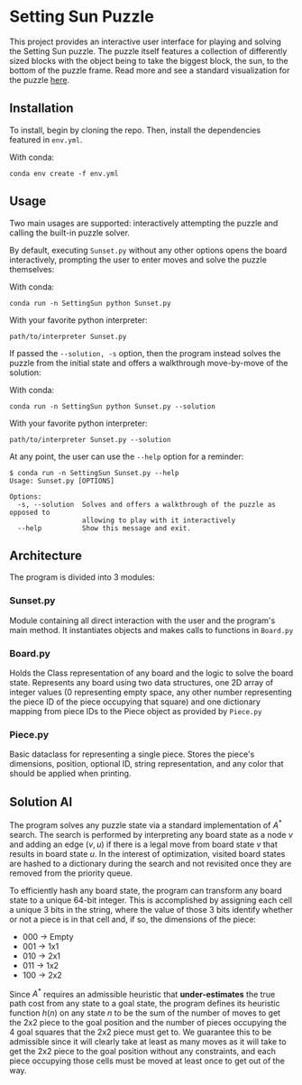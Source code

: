 # Setting Sun Puzzle
This project provides an interactive user interface for playing and solving the
Setting Sun puzzle. The puzzle itself features a collection of differently sized
blocks with the object being to take the biggest block, the sun, to the bottom
of the puzzle frame. Read more and see a standard visualization for the puzzle
<a href='https://smallpond.ca/jim/misc/settingSun/solution.html'>here</a>.

## Installation
To install, begin by cloning the repo. Then, install the dependencies featured in `env.yml`.

With conda:
```
conda env create -f env.yml
```

## Usage
Two main usages are supported: interactively attempting the puzzle and calling the built-in puzzle solver.

By default, executing `Sunset.py` without any other options opens the board interactively, prompting the user to enter moves and solve the puzzle themselves:

With conda:
```
conda run -n SettingSun python Sunset.py
```
With your favorite python interpreter:
```
path/to/interpreter Sunset.py
```

If passed the `--solution, -s` option, then the program instead solves the puzzle from the initial state and offers a walkthrough move-by-move of the solution:

With conda:
```
conda run -n SettingSun python Sunset.py --solution
```
With your favorite python interpreter:
```
path/to/interpreter Sunset.py --solution
```

At any point, the user can use the `--help` option for a reminder:
```
$ conda run -n SettingSun Sunset.py --help
Usage: Sunset.py [OPTIONS]

Options:
  -s, --solution  Solves and offers a walkthrough of the puzzle as opposed to
                  allowing to play with it interactively
  --help          Show this message and exit.
```
## Architecture
The program is divided into 3 modules:

### Sunset.py
Module containing all direct interaction with the user and the program's main method. It instantiates objects and makes calls to functions in `Board.py`

### Board.py
Holds the Class representation of any board and the logic to solve the board state. Represents any board using two data structures, one 2D array of integer values (0 representing empty space, any other number representing the piece ID of the piece occupying that square) and one dictionary mapping from piece IDs to the Piece object as provided by `Piece.py`

### Piece.py
Basic dataclass for representing a single piece. Stores the piece's dimensions, position, optional ID, string representation, and any color that should be applied when printing.

## Solution AI
The program solves any puzzle state via a standard implementation of $A^*$ search. The search is performed by interpreting any board state as a node $v$ and adding an edge $(v, u)$ if there is a legal move from board state $v$ that results in board state $u$. In the interest of optimization, visited board states are hashed to a dictionary during the search and not revisited once they are removed from the priority queue.

To efficiently hash any board state, the program can transform any board state to a unique 64-bit integer. This is accomplished by assigning each cell a unique 3 bits in the string, where the value of those 3 bits identify whether or not a piece is in that cell and, if so, the dimensions of the piece:

- 000 -> Empty
- 001 -> 1x1
- 010 -> 2x1
- 011 -> 1x2
- 100 -> 2x2

Since $A^*$ requires an admissible heuristic that **under-estimates** the true path cost from any state to a goal state, the program defines its heuristic function $h(n)$ on any state $n$ to be the sum of the number of moves to get the 2x2 piece to the goal position and the number of pieces occupying the 4 goal squares that the 2x2 piece must get to. We guarantee this to be admissible since it will clearly take at least as many moves as it will take to get the 2x2 piece to the goal position without any constraints, and each piece occupying those cells must be moved at least once to get out of the way.
